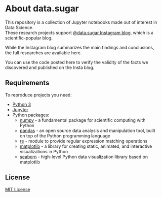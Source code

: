 # About data.sugar

This repository is a collection of Jupyter notebooks made out of interest in Data Science.  
These research projects support [@data.sugar Instagram blog](https://www.instagram.com/data.sugar/), which is a scientific-popular blog.

While the Instagram blog summarizes the main findings and conclusions, the full researches are available here.

You can use the code posted here to verify the validity of the facts we discovered and published on the Insta blog.


## Requirements

To reproduce projects you need:

- [Python 3](https://www.python.org/)
- [Jupyter](https://jupyter.org/install)
- Python packages:
    - [numpy](https://numpy.org/) - a fundamental package for scientific computing with Python
    - [pandas](https://pandas.pydata.org/) - an open source data analysis and manipulation tool, built on top of the Python programming language
    - [re](https://docs.python.org/3/library/re.html) - module to provide regular expression matching operations
    - [matplotlib](https://matplotlib.org/) - a library for creating static, animated, and interactive visualizations in Python
    - [seaborn](https://seaborn.pydata.org/) - high-level Python data visualization library based on matplotlib
    
## License

[MIT License](https://github.com/chupstee/data.sugar/blob/master/LICENSE)
